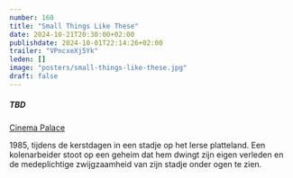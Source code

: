 ```yaml
---
number: 160
title: "Small Things Like These"
date: 2024-10-21T20:30:00+02:00
publishdate: 2024-10-01T22:14:26+02:00
trailer: "VPncxeXj5Yk"
leden: []
image: "posters/small-things-like-these.jpg"
draft: false
---
```


##### TBD

[Cinema Palace](https://cinema-palace.be/nl/film/small-things-these)

1985, tijdens de kerstdagen in een stadje op het Ierse platteland.
Een kolenarbeider stoot op een geheim dat hem dwingt zijn eigen verleden
en de medeplichtige zwijgzaamheid van zijn stadje onder ogen te zien.
<!--more-->
